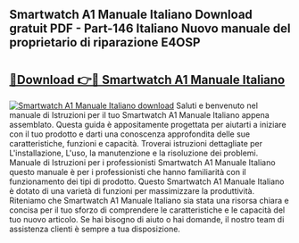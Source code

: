 ## Smartwatch A1 Manuale Italiano Download gratuit PDF - Part-146 Italiano Nuovo manuale del proprietario di riparazione E4OSP

# <h2><a href="http://dfcq0u.blite.top/?on=Smartwatch+A1+Manuale+Italiano">🔗Download 👉🔴 Smartwatch A1 Manuale Italiano</a></h2>

[![Smartwatch A1 Manuale Italiano download](https://i.imgur.com/lujVjoI.png)](http://dfcq0u.blite.top/?on=Smartwatch+A1+Manuale+Italiano)
Saluti e benvenuto nel manuale di Istruzioni per il tuo Smartwatch A1 Manuale Italiano appena assemblato. Questa guida è appositamente progettata per aiutarti a iniziare con il tuo prodotto e darti una conoscenza approfondita delle sue caratteristiche, funzioni e capacità. Troverai istruzioni dettagliate per L'installazione, L'uso, la manutenzione e la risoluzione dei problemi. Manuale di Istruzioni per i professionisti Smartwatch A1 Manuale Italiano questo manuale è per i professionisti che hanno familiarità con il funzionamento dei tipi di prodotto. Questo Smartwatch A1 Manuale Italiano è dotato di una varietà di funzioni per massimizzare la produttività. Riteniamo che Smartwatch A1 Manuale Italiano sia stata una risorsa chiara e concisa per il tuo sforzo di comprendere le caratteristiche e le capacità del tuo nuovo articolo. Se hai bisogno di aiuto o hai domande, il nostro team di assistenza clienti è sempre a tua disposizione.
